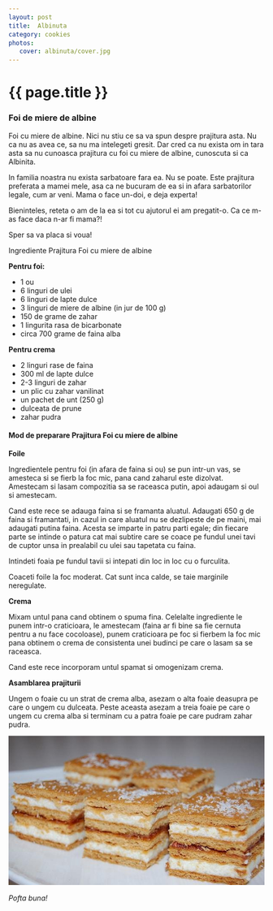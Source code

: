 ```yaml
---
layout: post
title:  Albinuta
category: cookies
photos:
   cover: albinuta/cover.jpg
---
```




# {{ page.title }}

### Foi de miere de albine

Foi cu miere de albine. Nici nu stiu ce sa va spun despre prajitura asta. Nu ca nu as avea ce, sa nu ma intelegeti gresit. Dar cred ca nu exista om in tara asta sa nu cunoasca prajitura cu foi cu miere de albine, cunoscuta si ca Albinita.

In familia noastra nu exista sarbatoare fara ea. Nu se poate. Este prajitura preferata a mamei mele, asa ca ne bucuram de ea si in afara sarbatorilor legale, cum ar veni. Mama o face un-doi, e deja experta!

Bieninteles, reteta o am de la ea si tot cu ajutorul ei am pregatit-o. Ca ce m-as face daca n-ar fi mama?!

Sper sa va placa si voua!


Ingrediente Prajitura Foi cu miere de albine

**Pentru foi:**


- 1 ou
- 6 linguri de ulei
- 6 linguri de lapte dulce
- 3 linguri de miere de albine (in jur de 100 g)
- 150 de grame de zahar
- 1 lingurita rasa de bicarbonate
- circa 700 grame de faina alba

**Pentru crema**

- 2 linguri rase de faina
- 300 ml de lapte dulce
- 2-3 linguri de zahar
- un plic cu zahar vanilinat
- un pachet de unt (250 g)
- dulceata de prune
- zahar pudra


#### Mod de preparare Prajitura Foi cu miere de albine

**Foile**

Ingredientele pentru foi (in afara de faina si ou) se pun intr-un vas, se amesteca si se fierb la foc mic, pana cand zaharul este dizolvat. Amestecam si lasam compozitia sa se raceasca putin, apoi adaugam si oul si amestecam.

Cand este rece se adauga faina si se framanta aluatul. Adaugati 650 g de faina si framantati, in cazul in care aluatul nu se dezlipeste de pe maini, mai adaugati putina faina. Acesta se imparte in patru parti egale; din fiecare parte se intinde o patura cat mai subtire care se coace pe fundul unei tavi de cuptor unsa in prealabil cu ulei sau tapetata cu faina.

Intindeti foaia pe fundul tavii si intepati din loc in loc cu o furculita.

Coaceti foile la foc moderat. Cat sunt inca calde, se taie marginile neregulate.

**Crema**

Mixam untul pana cand obtinem o spuma fina. Celelalte ingrediente le punem intr-o craticioara, le amestecam (faina ar fi bine sa fie cernuta pentru a nu face cocoloase), punem craticioara pe foc si fierbem la foc mic pana obtinem o crema de consistenta unei budinci pe care o lasam sa se raceasca.

Cand este rece incorporam untul spamat si omogenizam crema.

**Asamblarea prajiturii**

Ungem o foaie cu un strat de crema alba, asezam o alta foaie deasupra pe care o ungem cu dulceata. Peste aceasta asezam a treia foaie pe care o ungem cu crema alba si terminam cu a patra foaie pe care pudram zahar pudra.

![](/assets/photos/posts/albinuta/cover.jpg "Albinuta")


*Pofta buna!*